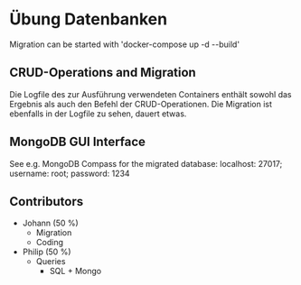# Übung Datenbanken

Migration can be started with 'docker-compose up -d --build'

## CRUD-Operations and Migration

Die Logfile des zur Ausführung verwendeten Containers enthält sowohl das Ergebnis als auch den Befehl der CRUD-Operationen. Die Migration ist ebenfalls in der Logfile zu sehen, dauert etwas.

## MongoDB GUI Interface

See e.g. MongoDB Compass for the migrated database: localhost: 27017; username: root; password: 1234

## Contributors

- Johann (50 %)
  - Migration
  - Coding
- Philip (50 %)
  - Queries
    - SQL + Mongo
